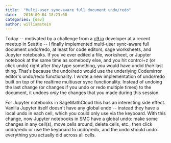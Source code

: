 ```yaml
---
title:  "Multi-user sync-aware full document undo/redo"
date:   2016-09-04 18:23:00
categories: [dev]
author: williamstein
---
```


Today -- motivated by a challenge from a [c9.io](http://c9.io) developer at a recent meetup in Seattle -- I finally implemented multi-user sync-aware full
document undo/redo, at least for code editors, sage worksheets, and Jupyter notebooks.   If you've ever edited a file, worksheet, or Jupyter notebook at the same time as somebody else, and you hit control+z (or click undo) right after *they* type something, you would have undid *their* last thing.  That's because the undo/redo would use the underlying Codemirror editor's undo/redo functionality.   I wrote a new implementation of undo/redo built on top of the realtime multiuser sync functionality.  Instead of undoing the last change (or
changes if you undo or redo multiple times) to the document, it undoes *only* the changes that you made during this session.

For Jupyter notebooks in SageMathCloud this has an interesting side
effect.  Vanilla Jupyter itself doesn't have any global undo --
instead they have a local undo in each cell, which you could only use
via the keyboard.   With this change, now Jupyter notebooks in SMC
have a global undo: make some changes in any cell(s), move cells
around, delete cells, etc., then click undo/redo or use the keyboard
to undo/redo, and the undo should undo everything you actually did
across all cells.
